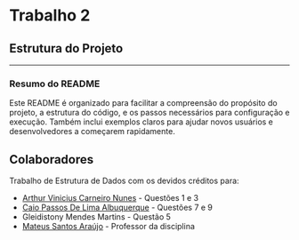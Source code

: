 # Trabalho 2
## **Estrutura do Projeto**
---
### **Resumo do README**
Este README é organizado para facilitar a compreensão do propósito do projeto, a estrutura do código, e os passos necessários para configuração e execução. Também inclui exemplos claros para ajudar novos usuários e desenvolvedores a começarem rapidamente.

## **Colaboradores**
Trabalho de Estrutura de Dados com os devidos créditos para:
- [Arthur Vinicius Carneiro Nunes](https://github.com/ApenasUmSonhador) - Questões 1 e 3
- [Caio Passos De Lima Albuquerque](https://github.com/CaioPassos3) - Questões 7 e 9
- Gleidistony Mendes Martins - Questão 5
- [Mateus Santos Araújo](https://github.com/Matheus-Santos-Araujo) - Professor da disciplina

